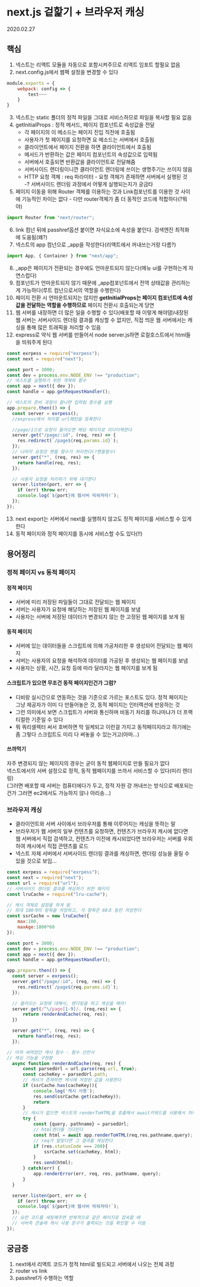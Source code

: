 # next.js 겉핥기 + 브라우저 캐싱

2020.02.27

## 핵심

1. 넥스트는 리액트 모듈을 자동으로 포함시켜주므로 리액트 임포트 할필요 없음
2. next.config.js에서 웹팩 설정을 변경할 수 있다

```javascript
module.exports = {
    webpack: config => {
        test~~~
    }
}
```

3. 넥스트는 static 폴더의 정적 파일을 그대로 서비스하므로 파일을 복사할 필요 없음
4. getInitialProps : 정적 메서드, 페이지 컴포넌트로 속성값을 전달
   - 각 페이지의 이 메소드는 페이지 진입 직전에 호출됨
   - 사용자가 첫 페이지를 요청하면 요 메소드는 서버에서 호출됨
   - 클라이언트에서 페이지 전환을 하면 클라이언트에서 호출됨
   - 메서드가 반환하는 값은 페이지 컴포넌트의 속성값으로 입력됨
   - 서버에서 호출되면 반환값을 클라이언트로 전달해줌
   - 서버사이드 렌더링이니깐 클라이언트 렌더링에 쓰이는 생명주기는 쓰이지 않음
   - HTTP 요청 객체 : req 파라미터 - 요청 객체가 존재하면 서버에서 실행된 것
     -? 서버사이드 렌더링 과정에서 어떻게 실행되는지가 궁금타
5. 페이지 이동을 위해 Router 객체를 이용하는 것과 Link컴포넌트를 이용한 것 사이에 기능적인 차이는 없다 - 다만 router객체가 좀 더 동적인 코드에 적합하다(?뭐야)

```javascript
import Router from "next/router";
```

6. link 컴넌 뒤에 passhref옵션 붙이면 자식요소에 속성을 붙인다. 검색엔진 최적화에 도움됨(왜?)
7. 넥스트의 app 컴넌으로 \_app을 작성한다(리액트에서 꺼내쓰는거랑 다름?)

```javascript
import App, { Container } from "next/app";
```

8. \_app은 페이지가 전환되는 경우에도 언마운트되지 않는다(메뉴 ui를 구현하는게 자연스럽다)
9. 컴포넌트가 언마운트되지 않기 때문에 \_app컴포넌트에서 전역 상태값을 관리하는게 가능하다(루트 컴넌으로서의 역할을 수행한다)
10. 페이지 전환 시 언마운트되지는 않지만 **getInitialProps는 페이지 컴포넌트에 속성값을 전달하는 역할을 수행하므로** 페이지 전환시 호출되는게 당연
11. 웹 서버를 내장하면 더 많은 일을 수행할 수 있다(배포할 때 이렇게 해야댐)내장된 웹 서버는 서버사이드 렌더링 결과를 캐싱할 수 없지만, 직접 띄운 웹 서버에서는 캐싱을 통해 많은 트래픽을 처리할 수 있음
12. express로 약식 웹 서버를 만들어서 node server.js하면 로컬호스트에서 html들을 띄워주게 된다

```javascript
const exrpess = require("exrpess");
const next = require("next");

const port = 3000;
const dev = process.env.NODE_ENV !== "production";
// 넥스트를 실행하기 위한 객체와 함수
const app = next({ dev });
const handle = app.getRequestHandler();

// 넥스트의 준비 과정이 끝나면 입력됨 함수를 실행
app.prepare.then(() => {
  const server = exrpess();
  //express에서 처리할 url패턴을 등록한다

  //page/1으로 요청이 들어오면 해당 페이지로 리다이렉한다
  server.get("/page/:id", (req, res) => {
    res.redirect(`/page${req.params.id}`);
  });
  // 나머지 요청은 핸들 함수가 처리한다(?핸들함수)
  server.get("*", (req, res) => {
    return handle(req, res);
  });

  // 사용자 요청을 처리하기 위해 대기한다
  server.listen(port, err => {
    if (err) throw err;
    console.log(`${port}에 웹서버 띄워져따!`);
  });
});
```

13. next export는 서버에서 next를 실행하지 않고도 정적 페이지를 서비스할 수 있게 한다
14. 동적 페이지와 정적 페이지를 동시에 서비스할 수도 있다(!!)

## 용어정리

### 정적 페이지 vs 동적 페이지

#### 정적 페이지

- 서버에 미리 저장된 파일들이 그대로 전달되는 웹 페이지
- 서버는 사용자가 요청에 해당하는 저장된 웹 페이지를 보냄
- 사용자는 서버에 저장된 데이터가 변경되지 않는 한 고정된 웹 페이지를 보게 됨

#### 동적 페이지

- 서버에 있는 데이터들을 스크립트에 의해 가공처리한 후 생성되어 전달되는 웹 페이지
- 서버는 사용자의 요청을 해석하여 데이터를 가공된 후 생성되는 웹 페이지를 보냄
- 사용자는 상황, 시간, 요청 등에 따라 달라지는 웹 페이지를 보게 됨

#### 스크립트가 있으면 무조건 동적 페이지인건가 그럼?

- 디비랑 실시간으로 연동하는 것을 기준으로 가르는 포스트도 있다. 정적 페이지는 그냥 제공자가 이미 다 만들어놓은 것, 동적 페이지는 인터렉션에 반응하는 것
- 그런 의미에서 보면 스크립트가 서버와 통신하며 비동기 처리를 하냐마냐가 더 프랙티컬한 기준일 수 있다
- 뭐 쿼리셀렉터 써서 호버하면 막 일케되고 이런걸 가지고 동적페이지라고 하기에는 좀 그렇다 스크립트도 미리 다 써놓을 수 있는거고(아마...)

#### 쓰까먹기

자주 변경되지 않는 페이지의 경우는 굳이 동적 웹페이지로 만들 필요가 없다  
넥스트에서의 서버 설정으로 정적, 동적 웹페이지를 쓰까서 서비스할 수 있다(미리 렌더링)  
(그러면 배포할 때 서버는 컴퓨터에다가 두고, 정적 자원 걍 꺼내쓰는 방식으로 배포되는건가 그러면 ec2에서도 가능하지 않나 아리송...)

### 브라우저 캐싱

- 클라이언트와 서버 사이에서 브라우저를 통해 이루어지는 캐싱을 뜻하는 말
- 브라우저가 웹 서버의 일부 컨텐츠를 요청하면, 컨텐츠가 브라우저 캐시에 없다면 웹 서버에서 직접 검색하고, 컨텐츠가 이전에 캐시되었다면 브라우저는 서버를 우회하여 캐시에서 직접 콘텐츠를 로드
- 넥스트 자체 서버에서 서버사이드 렌더링 결과를 캐싱하면, 렌더링 성능을 올릴 수 있을 것으로 보임...

```javascript
const exrpess = require("exrpess");
const next = require("next");
const url = require("url");
// 서버사이드 렌더링 결과를 캐싱하기 위한 패키지
const lruCache = require("lru-cache");

// 캐시 객체로 설정을 하게 됨
// 최대 100개의 항목을 저장하고, 각 항목은 60초 동안 저장한다
const ssrCache = new lruCache({
    max:100,
    maxAge:1000*60
});

const port = 3000;
const dev = process.env.NODE_ENV !== "production";
const app = next({ dev });
const handle = app.getRequestHandler();

app.prepare.then(() => {
  const server = exrpess();
  server.get("/page/:id", (req, res) => {
    res.redirect(`/page${req.params.id}`);
  });

  // 들어오는 요청에 대해서, 렌더링을 하고 캐싱을 해라!
  server.get(/^\/page[1-9]/. (req,res) => {
      return renderAndCache(req, res);
  })

  server.get("*", (req, res) => {
    return handle(req, res);
  });

// 아까 써먹었던 캐시 함수 - 함수 선언식
// 캐싱 기능을 구현함
  async function renderAndCache(req, res) {
      const parsedUrl = url.parse(req.url, true);
      const cacheKey = parsedUrl.path;
      // 캐시가 존재하면 캐시에 저장된 값을 사용한다
      if (ssrCache.has(cacheKey)){
          console.log('캐시 사용');
          res.send(ssrCache.get(cacheKey));
          return
      }
      // 캐시가 없으면 넥스트의 renderToHTML을 호출해서 await키워드를 사용해서 처리가 끝날때까지 기다린다
      try {
          const {query, pathname} = parsedUrl;
          // html렌더를 기다린다
          const html = await app.renderToHTML(req,res,pathname,query);
          // req가 알맞다면 그 결과를 캐싱한다
          if (res.statusCode === 200){
              ssrCache.set(cacheKey, html);
          }
          res.send(html);
      } catch(err) {
          app.renderError(err, req, res, pathname, query);
      }
  }

  server.listen(port, err => {
    if (err) throw err;
    console.log(`${port}에 웹서버 띄워져따!`);
  });
  // 요런 코드를 세팅해주면 반복적으로 같은 페이지로 접속할 때
  // 서버측 콘솔에 캐시 사용 문구가 출력되는 것을 확인할 수 이씀
});
```

## 궁금증

1. next에서 리액트 코드가 정적 html로 빌드되고 서버에서 나오는 전체 과정
2. router vs link
3. passhref가 수행하는 역할
